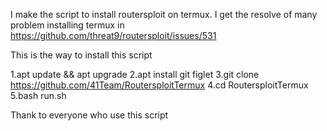I make the script to install routersploit on termux.
I get the resolve of many problem installing termux in 
https://github.com/threat9/routersploit/issues/531

This is the way to install this script

1.apt update && apt upgrade
2.apt install git figlet
3.git clone https://github.com/41Team/RoutersploitTermux
4.cd RoutersploitTermux
5.bash run.sh

Thank to everyone who use this script
